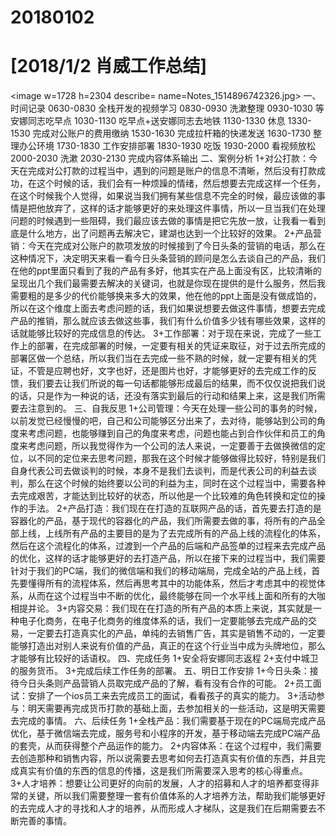 # 20180102

# [2018/1/2 肖威工作总结]
<image w=1728 h=2304 describe= name=Notes_1514896742326.jpg>
一、时间记录
0630-0830 全栈开发的视频学习
0830-0930 洗漱整理
0930-1030 等安娜同志吃早点
1030-1130 吃早点+送安娜同志去地铁
1130-1330 休息
1330-1530 完成对公账户的费用缴纳
1530-1630 完成拉杆箱的快递发送
1630-1730 整理办公环境
1730-1830 工作安排部署
1830-1930 吃饭
1930-2000 看视频放松
2000-2030 洗漱
2030-2130 完成内容体系输出
二、案例分析
1+对公打款：今天在完成对公打款的过程当中，遇到的问题是账户的信息不清晰，然后没有打款成功，在这个时候的话，我们会有一种烦躁的情绪，然后想要去完成这样一个任务，在这个时候我个人觉得，如果说当我们拥有某些信息不完全的时候，最应该做的事情是把他放弃了，这样的话才能够更好的来处理这件事情，所以一旦当我们在处理问题的时候遇到一些阻碍，我们最应该去做的事情是把它先放一放，让我看一看到底是什么地方，出了问题再去解决它，建湖也达到一个比较好的效果。
2+产品营销：今天在完成对公账户的款项发放的时候接到了今日头条的营销的电话，那么在这种情况下，决定明天来看一看今日头条营销的顾问是怎么去谈自己的产品，我们在他的ppt里面只看到了我的产品有多好，他其实在产品上面没有区，比较清晰的呈现出几个我们最需要去解决的关键词，也就是你现在提供的是什么服务，然后我需要粗的是多少的代价能够换来多大的效果，他在他的ppt上面是没有做成馅的，所以在这个维度上面去考虑问题的话，我们如果说想要去做这件事情，想要去完成产品的推销，那么就应该去做这些事，我们有什么价值多少钱有哪些效果，这样的话就能够比较好的完成信息的传达。
3+工作部署：对于现在来说，完成了一些工作上的部署，在完成部署的时候，一定要有相关的凭证来取征，对于过去所完成的部署区做一个总结，所以我们当在去完成一些不熟的时候，就一定要有相关的凭证，不管是应聘也好，文字也好，还是图片也好，才能够更好的去完成工作的反馈，我们要去让我们所说的每一句话都能够形成最后的结果，而不仅仅说把我们说的话，只是作为一种说的话，还没有落实到最后的行动和结果上来，这是我们所需要去注意到的。
三、自我反思
1+公司管理：今天在处理一些公司的事务的时候，以前发觉已经慢慢的吧，自己和公司能够区分出来了，去对待，能够站到公司的角度来考虑问题，也能够赚到自己的角度来考虑，问题也能占到合作伙伴和员工的角度来考虑问题，所以我觉得作为一个公司的法人来说，一定要善于去做换微信的定位，以不同的定位来去思考问题，那我在这个时候才能够做得比较好，特别是我们自身代表公司去做谈判的时候，本身不是我们去谈判，而是代表公司的利益去谈判，那么在这个时候的始终要以公司的利益为主，同时在这个过程当中，需要各种去完成艰苦，才能达到比较好的状态，所以他是一个比较难的角色转换和定位的操作的手法。
2+产品打造：我们现在在打造的互联网产品的话，首先要去打造的是容器化的产品，基于现代的容器化的产品，我们所需要去做的事，将所有的产品全部上线，上线所有产品的主要目的是为了去完成所有的产品上线的流程化的体系，然后在这个流程化的体系，过渡到一个产品的后端和产品签单的过程来去完成产品的优化，这样的话才能够更好的去打造产品，所以在接下来的过程当中，我们需要针对于我们的PC端，我们的微信端和我们的移动端局，完成全站的产品上线，首先要懂得所有的流程体系，然后再思考其中的功能体系，然后才考虑其中的视觉体系，从而在这个过程当中不断的优化，最终能够在同一个水平线上面和所有的大咖相提并论。
3+内容交易：我们现在在打造的所有产品的本质上来说，其实就是一种电子化商务，在电子化商务的维度体系的话，我们一定要能够去完成产品的交易，一定要去打造真实化的产品，单纯的去销售广告，其实是销售不动的，一定要能够打造出对别人来说有价值的产品，真正的在这个行业当中成为头牌地位，那么才能够有比较好的话语权。
四、完成任务
1+安全将安娜同志返程
2+支付中城卫的服务货币。
3+完成后续工作任务的部署。
五、明日工作安排
1+今日头条：接待今日头条则产品营销人员取完成产品的了解，看有没有合作的可能。
2+员工面试：安排了一个ios员工来去完成员工的面试，看看孩子的真实的能力。
3+活动参与：明天需要再完成货币打款的基础上面，去参加相关的一些活动，这是明天需要去完成的事情。
六、后续任务
1+全栈产品：我们需要基于现在的PC端局完成产品优化，基于微信端去完成，服务号和小程序的开发，基于移动端去完成PC端产品的套壳，从而获得整个产品运作的能力。
2+内容体系：在这个过程中，我们需要去创造那种和销售内容，所以说需要去思考如何去打造真实有价值的东西，并且完成真实有价值的东西的信息的传播，这是我们所需要深入思考的核心得重点。
3+人才培养：想要让公司更好的向前的发展，人才的招募和人才的培养都变得非常的关键，所以我们需要整理一套有价值体系的人才培养方法，帮助我们能够更好的去完成人才的寻找和人才的培养，从而形成人才梯队，这是我们在后期需要去不断完善的事情。

